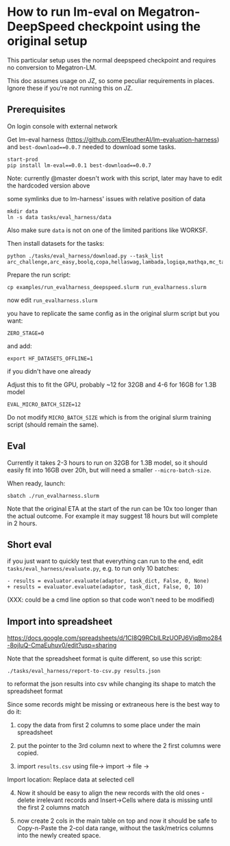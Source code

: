 # How to run lm-eval on Megatron-DeepSpeed checkpoint using the original setup

This particular setup uses the normal deepspeed checkpoint and requires no conversion to Megatron-LM.

This doc assumes usage on JZ, so some peculiar requirements in places. Ignore these if you're not running this on JZ.

## Prerequisites

On login console with external network

Get lm-eval harness (https://github.com/EleutherAI/lm-evaluation-harness) and `best-download==0.0.7` needed to download some tasks.
```
start-prod
pip install lm-eval==0.0.1 best-download==0.0.7
```
Note: currently @master doesn't work with this script, later may have to edit the hardcoded version above

some symlinks due to lm-harness' issues with relative position of data
```
mkdir data
ln -s data tasks/eval_harness/data
```

Also make sure `data` is not on one of the limited paritions like WORKSF.

Then install datasets for the tasks:
```
python ./tasks/eval_harness/download.py --task_list
arc_challenge,arc_easy,boolq,copa,hellaswag,lambada,logiqa,mathqa,mc_taco,mrpc,multirc,openbookqa,piqa,prost,pubmedqa,qnli,qqp,race,rte,sciq,sst,triviaqa,webqs,wic,winogrande,wnli,wsc
```

Prepare the run script:

```
cp examples/run_evalharness_deepspeed.slurm run_evalharness.slurm
```

now edit `run_evalharness.slurm`

you have to replicate the same config as in the original slurm script but you want:

```
ZERO_STAGE=0
```
and add:
```
export HF_DATASETS_OFFLINE=1
```
if you didn't have one already

Adjust this to fit the GPU, probably ~12 for 32GB and 4-6 for 16GB for 1.3B model
```
EVAL_MICRO_BATCH_SIZE=12
```
Do not modify `MICRO_BATCH_SIZE` which is from the original slurm training script (should remain the same).


## Eval

Currently it takes 2-3 hours to run on 32GB for 1.3B model, so it should easily fit into 16GB over 20h, but will need a smaller `--micro-batch-size`.

When ready, launch:
```
sbatch ./run_evalharness.slurm
```

Note that the original ETA at the start of the run can be 10x too longer than the actual outcome. For example it may suggest 18 hours but will complete in 2 hours.


## Short eval

if you just want to quickly test that everything can run to the end, edit `tasks/eval_harness/evaluate.py`,  e.g. to run only 10 batches:
```
- results = evaluator.evaluate(adaptor, task_dict, False, 0, None)
+ results = evaluator.evaluate(adaptor, task_dict, False, 0, 10)
```

(XXX: could be a cmd line option so that code won't need to be modified)


## Import into spreadsheet

https://docs.google.com/spreadsheets/d/1CI8Q9RCblLRzUOPJ6ViqBmo284-8ojluQ-CmaEuhuv0/edit?usp=sharing

Note that the spreadsheet format is quite different, so use this script:
```
./tasks/eval_harness/report-to-csv.py results.json
```
to reformat the json results into csv while changing its shape to match the spreadsheet format

Since some records might be missing or extraneous here is the best way to do it:

1. copy the data from first 2 columns to some place under the main spreadsheet

2. put the pointer to the 3rd column next to where the 2 first columns were copied.

3. import `results.csv` using file-> import -> file ->

Import location: Replace data at selected cell

4. Now it should be easy to align the new records with the old ones - delete irrelevant records and Insert->Cells where data is missing until the first 2 columns match

5. now create 2 cols in the main table on top and now it should be safe to Copy-n-Paste the 2-col data range, without the task/metrics columns into the newly created space.
